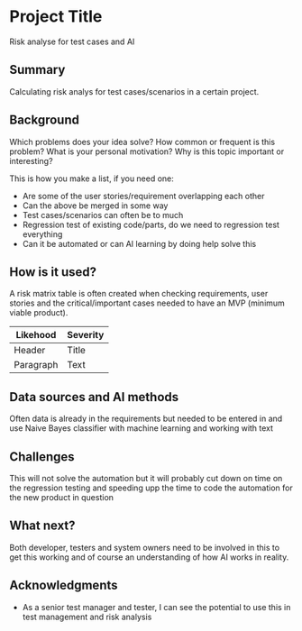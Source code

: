 <!-- This is the markdown template for the final project of the Building AI course, 
created by Reaktor Innovations and University of Helsinki. 
Copy the template, paste it to your GitHub README and edit! -->

# Project Title

Risk analyse for test cases and AI

## Summary

Calculating risk analys for test cases/scenarios in a certain project.

## Background

Which problems does your idea solve? How common or frequent is this problem? What is your personal motivation? Why is this topic important or interesting?

This is how you make a list, if you need one:
* Are some of the user stories/requirement overlapping each other
* Can the above be merged in some way
* Test cases/scenarios can often be to much
* Regression test of existing code/parts, do we need to regression test everything
* Can it be automated or can AI learning by doing help solve this


## How is it used?

A risk matrix table is often created when checking requirements, user stories and the critical/important cases needed to have an MVP (minimum viable product).

| Likehood    | Severity    |
| ----------- | ----------- |
| Header      | Title       |
| Paragraph   | Text        |

## Data sources and AI methods
Often data is already in the requirements but needed to be entered in and use Naive Bayes classifier with machine learning and working with text

## Challenges

This will not solve the automation but it will probably cut down on time on the regression testing and speeding upp the time to code the automation for the new product in question

## What next?

Both developer, testers and system owners need to be involved in this to get this working and of course an understanding of how AI works in reality.

## Acknowledgments

* As a senior test manager and tester, I can see the potential to use this in test management and risk analysis
